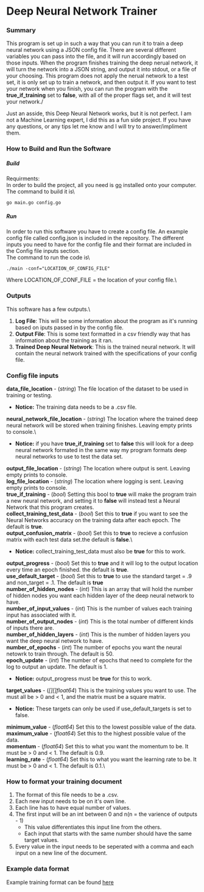 # Deep Neural Network Trainer
### Summary
This program is set up in such a way that you can run it to train a deep neural network using a JSON config file. There are several different variables you can pass into the file, and it will run accordingly based on those inputs. When the program finishes training the deep nerual network, it will turn the network into a JSON string, and output it into stdout, or a file of your choosing. This program does not apply the nerual network to a test set, it is only set up to train a network, and then output it. If you want to test your network when you finish, you can run the program with the **true_if_training** set to **false**, with all of the proper flags set, and it will test your network./

Just an asside, this Deep Neural Network works, but it is not perfect. I am not a Machine Learning expert, I did this as a fun side project. If you have any questions, or any tips let me know and I will try to answer/impliment them. 

### How to Build and Run the Software

##### Build
Requirments:\
In order to build the project, all you need is [go](https://golang.org/) installed onto your computer. 
The command to build it is\
```
go main.go config.go
```
##### Run
In order to run this software you have to create a config file. An example config file called config.json is included in the repository. The different inputs you need to have for the config file and their format are included in the Config file inputs section.\
The command to run the code is\
```
./main -conf="LOCATION_OF_CONFIG_FILE"
```
Where LOCATION\_OF\_CONF\_FILE = the location of your config file.\

### Outputs
This software has a few outputs.\
1. **Log File**: This will be some information about the program as it's running based on iputs passed in by the config file.
2. **Output File**: This is some text formatted in a csv friendly way that has information about the training as it ran.
3. **Trained Deep Neural Network**: This is the trained neural network. It will contain the neural network trained with the specifications of your config file.

### Config file inputs
**data\_file\_location** - (*string*) The file location of the dataset to be used in training or testing.
* **Notice:** The training data needs to be a .csv file.

**neural\_network\_file\_location** - (*string*) The location where the trained deep neural network will be stored when training finishes. Leaving empty prints to console.\
* **Notice:** if you have **true_if_training** set to **false** this will look for a deep neural network formated in the same way my program formats deep neural networks to use to test the data set.

**output\_file\_location** - (*string*) The location where output is sent. Leaving empty prints to console.\
**log\_file\_location** - (*string*) The location where logging is sent. Leaving empty prints to console.\
**true_if_training** - (*bool*) Setting this bool to **true** will make the program train a new neural network, and setting it to **false** will instead test a Neural Network that this program creates.\
**collect\_training\_test\_data** - (*bool*) Set this to **true** if you want to see the Neural Networks accuracy on the training data after each epoch. The default is **true**.\
**output\_confusion\_matrix** - (*bool*) Set this to **true** to recieve a confusion matrix with each test data set.the default is **false**.\
* **Notice:** collect\_training\_test\_data must also be **true** for this to work.

**output\_progress** - (*bool*) Set this to **true** and it will log to the output location every time an epoch finished. the default is **true**.\
**use\_default\_target** - (*bool*) Set this to **true** to use the standard target = .9 and non\_target = .1. The default is **true**\
**number\_of\_hidden\_nodes** - (*int*) This is an array that will hold the number of hidden nodes you want each hidden layer of the deep neural network to have.\
**number\_of\_input\_values** - (*int*) This is the number of values each training input has associated with it.\
**number\_of\_output\_nodes** - (*int*) This is the total number of different kinds of inputs there are.\
**number\_of\_hidden\_layers** - (*int*) This is the number of hidden layers you want the deep neural network to have.\
**number\_of\_epochs** - (*int*) The number of epochs you want the neural netowrk to train through. The default is 50.\
**epoch\_update** - (*int*) The number of epochs that need to complete for the log to output an update. The default is 1.
* **Notice:** output\_progress must be **true** for this to work.

**target\_values** - (*[][]float64*) This is the training values you want to use. The must all be > 0 and < 1, and the matrix must be a square matrix.
* **Notice:** These targets can only be used if use\_default\_targets is set to false.  

**minimum_value** - (*float64*) Set this to the lowest possible value of the data.\
**maximum_value** - (*float64*) Set this to the highest possible value of the data.\
**momentum** - (*float64*) Set this to what you want the momentum to be. It must be > 0 and < 1. The default is 0.9.\
**learning\_rate** - (*float64*) Set this to what you want the learning rate to be. It must be > 0 and < 1. The default is 0.1.\

### How to format your training document
1. The format of this file needs to be a .csv. 
2. Each new input needs to be on it's own line. 
3. Each line has to have equal number of values. 
4. The first input will be an int between 0 and n(n = the varience of outputs - 1)
   * This value differentiates this input line from the others. 
   * Each input that starts with the same number should have the same target values. 
5. Every value in the input needs to be seperated with a comma and each input on a new line of the document. 

### Example data format
Example training format can be found [here](https://www.kaggle.com/oddrationale/mnist-in-csv#mnist_test.csv)
